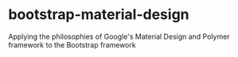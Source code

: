 bootstrap-material-design
=========================

Applying the philosophies of Google's Material Design and Polymer framework to the Bootstrap framework
